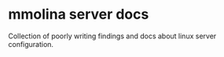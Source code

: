 # mmolina server docs

Collection of poorly writing findings and docs about linux server configuration.

